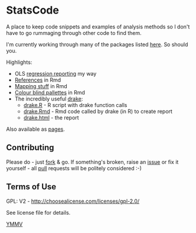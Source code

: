 # StatsCode

A place to keep code snippets and examples of analysis methods so I don't have to go rummaging through other code to find them.

I'm currently working through many of the packages listed [here](http://www.computerworld.com/article/2921176/business-intelligence/great-r-packages-for-data-import-wrangling-visualization.html). So should you.

Highlights:

 * OLS [regression reporting](olsRegressionExample.html) my way
 * [References](ReferencesInRmd.html) in Rmd
 * [Mapping stuff](mapping.html) in Rmd
 * [Colour blind pallettes](cbPalettes.html) in Rmd
 * The incredibly useful [drake](https://ropenscilabs.github.io/drake-manual/):
   * [drake.R](drake.R) - R script with drake function calls
   * [drake.Rmd](drake.Rmd) - Rmd code called by drake (in R) to create report
   * [drake.html](drake.html) - the report

Also available as [pages](https://dataknut.github.io/statsCode/).

## Contributing

Please do - just [fork](https://help.github.com/en/articles/fork-a-repo) & go. If something's broken, raise an [issue](https://github.com/dataknut/statsCode/issues) or fix it yourself - all [pull](https://github.com/dataknut/statsCode/pulls) requests will be politely considered :-)

## Terms of Use
GPL: V2 - http://choosealicense.com/licenses/gpl-2.0/

See license file for details.

[YMMV](http://en.wiktionary.org/wiki/YMMV)
